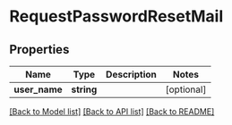# RequestPasswordResetMail

## Properties
Name | Type | Description | Notes
------------ | ------------- | ------------- | -------------
**user_name** | **string** |  | [optional] 

[[Back to Model list]](../../README.md#documentation-for-models) [[Back to API list]](../../README.md#documentation-for-api-endpoints) [[Back to README]](../../README.md)

